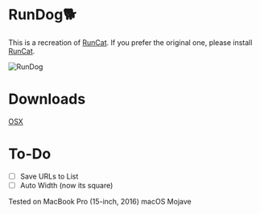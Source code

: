 # RunDog🐕
This is a recreation of [RunCat](https://itunes.apple.com/nz/app/runcat/id1429033973?mt=12&ref=producthunt).
If you prefer the original one, please install [RunCat](https://itunes.apple.com/nz/app/runcat/id1429033973?mt=12&ref=producthunt).


![RunDog](https://imgur.com/FCPXbmO.gif)

# Downloads
[OSX](https://github.com/taoshotaro/RunDog/releases/download/1.0/RunDog.dmg)

# To-Do

- [ ] Save URLs to List
- [ ] Auto Width (now its square)

Tested on MacBook Pro (15-inch, 2016) macOS Mojave